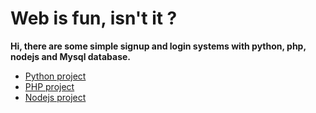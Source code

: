 # Web is fun, isn't it ? 
**Hi, there are some simple signup and login systems with python, php, nodejs and Mysql database.  <br/>**
   - [Python project](https://github.com/GiongfNef/Simple/tree/main/Python)  
   - [PHP project](https://github.com/GiongfNef/Simple/tree/main/PHP)  
   - [Nodejs project](https://github.com/GiongfNef/Simple/tree/main/Nodejs)  


